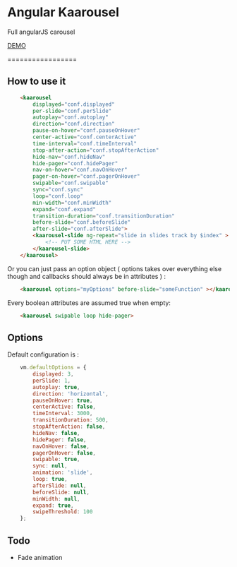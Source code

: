 # Angular Kaarousel

Full angularJS carousel

[DEMO](http://corentin-gautier.github.io/angular-kaarousel/)

=================

## How to use it

```html
    <kaarousel
        displayed="conf.displayed"
        per-slide="conf.perSlide"
        autoplay="conf.autoplay"
        direction="conf.direction"
        pause-on-hover="conf.pauseOnHover"
        center-active="conf.centerActive"
        time-interval="conf.timeInterval"
        stop-after-action="conf.stopAfterAction"
        hide-nav="conf.hideNav"
        hide-pager="conf.hidePager"
        nav-on-hover="conf.navOnHover"
        pager-on-hover="conf.pagerOnHover"
        swipable="conf.swipable"
        sync="conf.sync"
        loop="conf.loop"
        min-width="conf.minWidth"
        expand="conf.expand"
        transition-duration="conf.transitionDuration"
        before-slide="conf.beforeSlide"
        after-slide="conf.afterSlide">
        <kaarousel-slide ng-repeat="slide in slides track by $index" >
            <!-- PUT SOME HTML HERE -->
        </kaarousel-slide>
    </kaarousel>
```

Or you can just pass an option object ( options takes over everything else though and callbacks should always be in attributes ) :

```html
    <kaarousel options="myOptions" before-slide="someFunction" ></kaarousel>
```

Every boolean attributes are assumed true when empty:

```html
    <kaarousel swipable loop hide-pager>
```

## Options

Default configuration is :

```javascript
    vm.defaultOptions = {
        displayed: 3,
        perSlide: 1,
        autoplay: true,
        direction: 'horizontal',
        pauseOnHover: true,
        centerActive: false,
        timeInterval: 3000,
        transitionDuration: 500,
        stopAfterAction: false,
        hideNav: false,
        hidePager: false,
        navOnHover: false,
        pagerOnHover: false,
        swipable: true,
        sync: null,
        animation: 'slide',
        loop: true,
        afterSlide: null,
        beforeSlide: null,
        minWidth: null,
        expand: true,
        swipeThreshold: 100
    };
```

## Todo

- Fade animation
